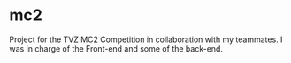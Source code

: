# mc2

Project for the TVZ MC2 Competition in collaboration with my teammates. I was in charge of the Front-end and some of the back-end.
